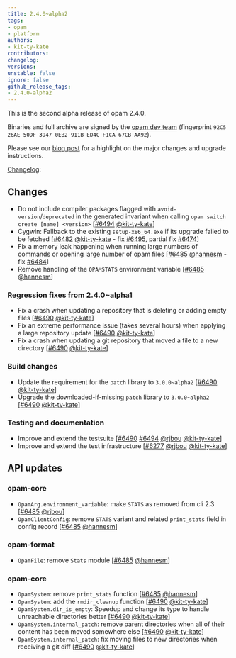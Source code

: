 ```yaml
---
title: 2.4.0~alpha2
tags:
- opam
- platform
authors:
- kit-ty-kate
contributors:
changelog:
versions:
unstable: false
ignore: false
github_release_tags:
- 2.4.0-alpha2
---
```


<p>This is the second alpha release of opam 2.4.0.</p>
<p>Binaries and full archive are signed by the <a href="https://opam.ocaml.org/opam-dev-pubkey.pgp" rel="nofollow">opam dev team</a> (fingerprint <code>92C5 26AE 50DF 3947 0EB2 911B ED4C F1CA 67CB AA92</code>).</p>
<p>Please see our <a href="https://opam.ocaml.org/blog/opam-2-4-0-alpha2" rel="nofollow">blog post</a> for a highlight on the major changes and upgrade instructions.</p>
<p><a href="https://github.com/ocaml/opam/blob/2.4.0-alpha2/CHANGES">Changelog</a>:</p>
<h2>Changes</h2>
<ul>
<li>Do not include compiler packages flagged with <code>avoid-version</code>/<code>deprecated</code> in the generated invariant when calling <code>opam switch create [name] &lt;version&gt;</code> [<a href="https://github.com/ocaml/opam/pull/6494" class="issue-link js-issue-link" data-error-text="Failed to load title" data-id="3027662050" data-permission-text="Title is private" data-url="https://github.com/ocaml/opam/issues/6494" data-hovercard-type="pull_request" data-hovercard-url="/ocaml/opam/pull/6494/hovercard">#6494</a> <a href="https://github.com/kit-ty-kate" class="user-mention notranslate" data-hovercard-type="user" data-hovercard-url="/users/kit-ty-kate/hovercard" data-octo-click="hovercard-link-click" data-octo-dimensions="link_type:self">@kit-ty-kate</a>]</li>
<li>Cygwin: Fallback to the existing <code>setup-x86_64.exe</code> if its upgrade failed to be fetched [<a href="https://github.com/ocaml/opam/pull/6482" class="issue-link js-issue-link" data-error-text="Failed to load title" data-id="3014125657" data-permission-text="Title is private" data-url="https://github.com/ocaml/opam/issues/6482" data-hovercard-type="pull_request" data-hovercard-url="/ocaml/opam/pull/6482/hovercard">#6482</a> <a href="https://github.com/kit-ty-kate" class="user-mention notranslate" data-hovercard-type="user" data-hovercard-url="/users/kit-ty-kate/hovercard" data-octo-click="hovercard-link-click" data-octo-dimensions="link_type:self">@kit-ty-kate</a> - fix <a href="https://github.com/ocaml/opam/issues/6495" class="issue-link js-issue-link" data-error-text="Failed to load title" data-id="3028587982" data-permission-text="Title is private" data-url="https://github.com/ocaml/opam/issues/6495" data-hovercard-type="issue" data-hovercard-url="/ocaml/opam/issues/6495/hovercard">#6495</a>, partial fix <a href="https://github.com/ocaml/opam/issues/6474" class="issue-link js-issue-link" data-error-text="Failed to load title" data-id="3000815802" data-permission-text="Title is private" data-url="https://github.com/ocaml/opam/issues/6474" data-hovercard-type="issue" data-hovercard-url="/ocaml/opam/issues/6474/hovercard">#6474</a>]</li>
<li>Fix a memory leak happening when running large numbers of commands or opening large number of opam files [<a href="https://github.com/ocaml/opam/pull/6485" class="issue-link js-issue-link" data-error-text="Failed to load title" data-id="3017130587" data-permission-text="Title is private" data-url="https://github.com/ocaml/opam/issues/6485" data-hovercard-type="pull_request" data-hovercard-url="/ocaml/opam/pull/6485/hovercard">#6485</a> <a href="https://github.com/hannesm" class="user-mention notranslate" data-hovercard-type="user" data-hovercard-url="/users/hannesm/hovercard" data-octo-click="hovercard-link-click" data-octo-dimensions="link_type:self">@hannesm</a> - fix <a href="https://github.com/ocaml/opam/issues/6484" class="issue-link js-issue-link" data-error-text="Failed to load title" data-id="3017051941" data-permission-text="Title is private" data-url="https://github.com/ocaml/opam/issues/6484" data-hovercard-type="issue" data-hovercard-url="/ocaml/opam/issues/6484/hovercard">#6484</a>]</li>
<li>Remove handling of the <code>OPAMSTATS</code> environment variable [<a href="https://github.com/ocaml/opam/pull/6485" class="issue-link js-issue-link" data-error-text="Failed to load title" data-id="3017130587" data-permission-text="Title is private" data-url="https://github.com/ocaml/opam/issues/6485" data-hovercard-type="pull_request" data-hovercard-url="/ocaml/opam/pull/6485/hovercard">#6485</a> <a href="https://github.com/hannesm" class="user-mention notranslate" data-hovercard-type="user" data-hovercard-url="/users/hannesm/hovercard" data-octo-click="hovercard-link-click" data-octo-dimensions="link_type:self">@hannesm</a>]</li>
</ul>
<h3>Regression fixes from 2.4.0~alpha1</h3>
<ul>
<li>Fix a crash when updating a repository that is deleting or adding empty files [<a href="https://github.com/ocaml/opam/pull/6490" class="issue-link js-issue-link" data-error-text="Failed to load title" data-id="3019907849" data-permission-text="Title is private" data-url="https://github.com/ocaml/opam/issues/6490" data-hovercard-type="pull_request" data-hovercard-url="/ocaml/opam/pull/6490/hovercard">#6490</a> <a href="https://github.com/kit-ty-kate" class="user-mention notranslate" data-hovercard-type="user" data-hovercard-url="/users/kit-ty-kate/hovercard" data-octo-click="hovercard-link-click" data-octo-dimensions="link_type:self">@kit-ty-kate</a>]</li>
<li>Fix an extreme performance issue (takes several hours) when applying a large repository update [<a href="https://github.com/ocaml/opam/pull/6490" class="issue-link js-issue-link" data-error-text="Failed to load title" data-id="3019907849" data-permission-text="Title is private" data-url="https://github.com/ocaml/opam/issues/6490" data-hovercard-type="pull_request" data-hovercard-url="/ocaml/opam/pull/6490/hovercard">#6490</a> <a href="https://github.com/kit-ty-kate" class="user-mention notranslate" data-hovercard-type="user" data-hovercard-url="/users/kit-ty-kate/hovercard" data-octo-click="hovercard-link-click" data-octo-dimensions="link_type:self">@kit-ty-kate</a>]</li>
<li>Fix a crash when updating a git repository that moved a file to a new directory [<a href="https://github.com/ocaml/opam/pull/6490" class="issue-link js-issue-link" data-error-text="Failed to load title" data-id="3019907849" data-permission-text="Title is private" data-url="https://github.com/ocaml/opam/issues/6490" data-hovercard-type="pull_request" data-hovercard-url="/ocaml/opam/pull/6490/hovercard">#6490</a> <a href="https://github.com/kit-ty-kate" class="user-mention notranslate" data-hovercard-type="user" data-hovercard-url="/users/kit-ty-kate/hovercard" data-octo-click="hovercard-link-click" data-octo-dimensions="link_type:self">@kit-ty-kate</a>]</li>
</ul>
<h3>Build changes</h3>
<ul>
<li>Update the requirement for the <code>patch</code> library to <code>3.0.0~alpha2</code> [<a href="https://github.com/ocaml/opam/pull/6490" class="issue-link js-issue-link" data-error-text="Failed to load title" data-id="3019907849" data-permission-text="Title is private" data-url="https://github.com/ocaml/opam/issues/6490" data-hovercard-type="pull_request" data-hovercard-url="/ocaml/opam/pull/6490/hovercard">#6490</a> <a href="https://github.com/kit-ty-kate" class="user-mention notranslate" data-hovercard-type="user" data-hovercard-url="/users/kit-ty-kate/hovercard" data-octo-click="hovercard-link-click" data-octo-dimensions="link_type:self">@kit-ty-kate</a>]</li>
<li>Upgrade the downloaded-if-missing <code>patch</code> library to <code>3.0.0~alpha2</code> [<a href="https://github.com/ocaml/opam/pull/6490" class="issue-link js-issue-link" data-error-text="Failed to load title" data-id="3019907849" data-permission-text="Title is private" data-url="https://github.com/ocaml/opam/issues/6490" data-hovercard-type="pull_request" data-hovercard-url="/ocaml/opam/pull/6490/hovercard">#6490</a> <a href="https://github.com/kit-ty-kate" class="user-mention notranslate" data-hovercard-type="user" data-hovercard-url="/users/kit-ty-kate/hovercard" data-octo-click="hovercard-link-click" data-octo-dimensions="link_type:self">@kit-ty-kate</a>]</li>
</ul>
<h3>Testing and documentation</h3>
<ul>
<li>Improve and extend the testsuite [<a href="https://github.com/ocaml/opam/pull/6490" class="issue-link js-issue-link" data-error-text="Failed to load title" data-id="3019907849" data-permission-text="Title is private" data-url="https://github.com/ocaml/opam/issues/6490" data-hovercard-type="pull_request" data-hovercard-url="/ocaml/opam/pull/6490/hovercard">#6490</a> <a href="https://github.com/ocaml/opam/pull/6494" class="issue-link js-issue-link" data-error-text="Failed to load title" data-id="3027662050" data-permission-text="Title is private" data-url="https://github.com/ocaml/opam/issues/6494" data-hovercard-type="pull_request" data-hovercard-url="/ocaml/opam/pull/6494/hovercard">#6494</a> <a href="https://github.com/rjbou" class="user-mention notranslate" data-hovercard-type="user" data-hovercard-url="/users/rjbou/hovercard" data-octo-click="hovercard-link-click" data-octo-dimensions="link_type:self">@rjbou</a> <a href="https://github.com/kit-ty-kate" class="user-mention notranslate" data-hovercard-type="user" data-hovercard-url="/users/kit-ty-kate/hovercard" data-octo-click="hovercard-link-click" data-octo-dimensions="link_type:self">@kit-ty-kate</a>]</li>
<li>Improve and extend the test infrastructure [<a href="https://github.com/ocaml/opam/pull/6277" class="issue-link js-issue-link" data-error-text="Failed to load title" data-id="2621820133" data-permission-text="Title is private" data-url="https://github.com/ocaml/opam/issues/6277" data-hovercard-type="pull_request" data-hovercard-url="/ocaml/opam/pull/6277/hovercard">#6277</a> <a href="https://github.com/rjbou" class="user-mention notranslate" data-hovercard-type="user" data-hovercard-url="/users/rjbou/hovercard" data-octo-click="hovercard-link-click" data-octo-dimensions="link_type:self">@rjbou</a> <a href="https://github.com/kit-ty-kate" class="user-mention notranslate" data-hovercard-type="user" data-hovercard-url="/users/kit-ty-kate/hovercard" data-octo-click="hovercard-link-click" data-octo-dimensions="link_type:self">@kit-ty-kate</a>]</li>
</ul>
<h2>API updates</h2>
<h3>opam-core</h3>
<ul>
<li><code>OpamArg.environment_variable</code>: make <code>STATS</code> as removed from cli 2.3 [<a href="https://github.com/ocaml/opam/pull/6485" class="issue-link js-issue-link" data-error-text="Failed to load title" data-id="3017130587" data-permission-text="Title is private" data-url="https://github.com/ocaml/opam/issues/6485" data-hovercard-type="pull_request" data-hovercard-url="/ocaml/opam/pull/6485/hovercard">#6485</a> <a href="https://github.com/rjbou" class="user-mention notranslate" data-hovercard-type="user" data-hovercard-url="/users/rjbou/hovercard" data-octo-click="hovercard-link-click" data-octo-dimensions="link_type:self">@rjbou</a>]</li>
<li><code>OpamClientConfig</code>: remove <code>STATS</code> variant and related <code>print_stats</code> field in config record [<a href="https://github.com/ocaml/opam/pull/6485" class="issue-link js-issue-link" data-error-text="Failed to load title" data-id="3017130587" data-permission-text="Title is private" data-url="https://github.com/ocaml/opam/issues/6485" data-hovercard-type="pull_request" data-hovercard-url="/ocaml/opam/pull/6485/hovercard">#6485</a> <a href="https://github.com/hannesm" class="user-mention notranslate" data-hovercard-type="user" data-hovercard-url="/users/hannesm/hovercard" data-octo-click="hovercard-link-click" data-octo-dimensions="link_type:self">@hannesm</a>]</li>
</ul>
<h3>opam-format</h3>
<ul>
<li><code>OpamFile</code>: remove <code>Stats</code> module [<a href="https://github.com/ocaml/opam/pull/6485" class="issue-link js-issue-link" data-error-text="Failed to load title" data-id="3017130587" data-permission-text="Title is private" data-url="https://github.com/ocaml/opam/issues/6485" data-hovercard-type="pull_request" data-hovercard-url="/ocaml/opam/pull/6485/hovercard">#6485</a> <a href="https://github.com/hannesm" class="user-mention notranslate" data-hovercard-type="user" data-hovercard-url="/users/hannesm/hovercard" data-octo-click="hovercard-link-click" data-octo-dimensions="link_type:self">@hannesm</a>]</li>
</ul>
<h3>opam-core</h3>
<ul>
<li><code>OpamSystem</code>: remove <code>print_stats</code> function [<a href="https://github.com/ocaml/opam/pull/6485" class="issue-link js-issue-link" data-error-text="Failed to load title" data-id="3017130587" data-permission-text="Title is private" data-url="https://github.com/ocaml/opam/issues/6485" data-hovercard-type="pull_request" data-hovercard-url="/ocaml/opam/pull/6485/hovercard">#6485</a> <a href="https://github.com/hannesm" class="user-mention notranslate" data-hovercard-type="user" data-hovercard-url="/users/hannesm/hovercard" data-octo-click="hovercard-link-click" data-octo-dimensions="link_type:self">@hannesm</a>]</li>
<li><code>OpamSystem</code>: add the <code>rmdir_cleanup</code> function [<a href="https://github.com/ocaml/opam/pull/6490" class="issue-link js-issue-link" data-error-text="Failed to load title" data-id="3019907849" data-permission-text="Title is private" data-url="https://github.com/ocaml/opam/issues/6490" data-hovercard-type="pull_request" data-hovercard-url="/ocaml/opam/pull/6490/hovercard">#6490</a> <a href="https://github.com/kit-ty-kate" class="user-mention notranslate" data-hovercard-type="user" data-hovercard-url="/users/kit-ty-kate/hovercard" data-octo-click="hovercard-link-click" data-octo-dimensions="link_type:self">@kit-ty-kate</a>]</li>
<li><code>OpamSystem.dir_is_empty</code>: Speedup and change its type to handle unreachable directories better [<a href="https://github.com/ocaml/opam/pull/6490" class="issue-link js-issue-link" data-error-text="Failed to load title" data-id="3019907849" data-permission-text="Title is private" data-url="https://github.com/ocaml/opam/issues/6490" data-hovercard-type="pull_request" data-hovercard-url="/ocaml/opam/pull/6490/hovercard">#6490</a> <a href="https://github.com/kit-ty-kate" class="user-mention notranslate" data-hovercard-type="user" data-hovercard-url="/users/kit-ty-kate/hovercard" data-octo-click="hovercard-link-click" data-octo-dimensions="link_type:self">@kit-ty-kate</a>]</li>
<li><code>OpamSystem.internal_patch</code>: remove parent directories when all of their content has been moved somewhere else [<a href="https://github.com/ocaml/opam/pull/6490" class="issue-link js-issue-link" data-error-text="Failed to load title" data-id="3019907849" data-permission-text="Title is private" data-url="https://github.com/ocaml/opam/issues/6490" data-hovercard-type="pull_request" data-hovercard-url="/ocaml/opam/pull/6490/hovercard">#6490</a> <a href="https://github.com/kit-ty-kate" class="user-mention notranslate" data-hovercard-type="user" data-hovercard-url="/users/kit-ty-kate/hovercard" data-octo-click="hovercard-link-click" data-octo-dimensions="link_type:self">@kit-ty-kate</a>]</li>
<li><code>OpamSystem.internal_patch</code>: fix moving files to new directories when receiving a git diff [<a href="https://github.com/ocaml/opam/pull/6490" class="issue-link js-issue-link" data-error-text="Failed to load title" data-id="3019907849" data-permission-text="Title is private" data-url="https://github.com/ocaml/opam/issues/6490" data-hovercard-type="pull_request" data-hovercard-url="/ocaml/opam/pull/6490/hovercard">#6490</a> <a href="https://github.com/kit-ty-kate" class="user-mention notranslate" data-hovercard-type="user" data-hovercard-url="/users/kit-ty-kate/hovercard" data-octo-click="hovercard-link-click" data-octo-dimensions="link_type:self">@kit-ty-kate</a>]</li>
</ul>

